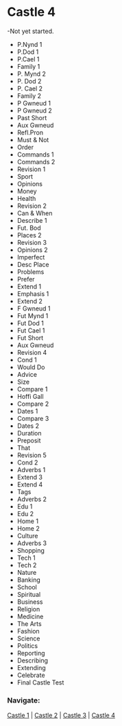 # Castle 4
-Not yet started. 
* P.Nynd 1<br>
* P.Dod 1<br>
* P.Cael 1<br>
* Family 1<br> 
* P. Mynd 2<br> 
* P. Dod 2<br>
* P. Cael 2<br>
* Family 2<br>
* P Gwneud 1<br> 
* P Gwneud 2<br> 
* Past Short<br>
* Aux Gwneud<br>
* Refl.Pron<br>
* Must & Not<br>
* Order<br>
* Commands 1<br>
* Commands 2<br>
* Revision 1<br>
* Sport<br>
* Opinions<br>
* Money<br>
* Health<br>
* Revision 2<br>
* Can & When<br>
* Describe 1<br>
* Fut. Bod<br>
* Places 2<br>
* Revision 3<br>
* Opinions 2<br>
* Imperfect<br>
* Desc Place<br>
* Problems<br>
* Prefer<br>
* Extend 1<br>
* Emphasis 1<br>
* Extend 2<br>
* F Gwneud 1<br>
* Fut Mynd 1<br>
* Fut Dod 1<br>
* Fut Cael 1<br>
* Fut Short <br>
* Aux Gwneud <br>
* Revision 4<br>
* Cond 1 <br>
* Would Do <br>
* Advice <br>
* Size<br>
* Compare 1 <br>
* Hoffi Gall <br>
* Compare 2<br>
* Dates 1<br>
* Compare 3<br>
* Dates 2<br>
* Duration<br>
* Preposit<br>
* That<br>
* Revision 5<br>
* Cond 2<br>
* Adverbs 1<br>
* Extend 3<br>
* Extend 4<br>
* Tags<br>
* Adverbs 2<br>
* Edu 1<br>
* Edu 2<br>
* Home 1<br>
* Home 2<br>
* Culture<br>
* Adverbs 3<br>
* Shopping<br>
* Tech 1<br>
* Tech 2<br>
* Nature<br>
* Banking<br>
* School<br>
* Spiritual<br>
* Business<br>
* Religion<br>
* Medicine<br>
* The Arts<br>
* Fashion<br>
* Science<br>
* Politics<br>
* Reporting<br>
* Describing<br>
* Extending<br>
* Celebrate<br>
* Final Castle Test<br>

### Navigate: <br>
[Castle 1](https://github.com/EO4wellness/T-I-L/blob/main/polyglot/gales/Castle-1/README.md)  | [Castle 2](https://github.com/EO4wellness/T-I-L/blob/main/polyglot/gales/Castle-2/README.md)  | [Castle 3](https://github.com/EO4wellness/T-I-L/blob/main/polyglot/gales/Castle-3/README.md)   | [Castle 4](https://github.com/EO4wellness/T-I-L/blob/main/polyglot/gales/Castle-4/README.md) 
